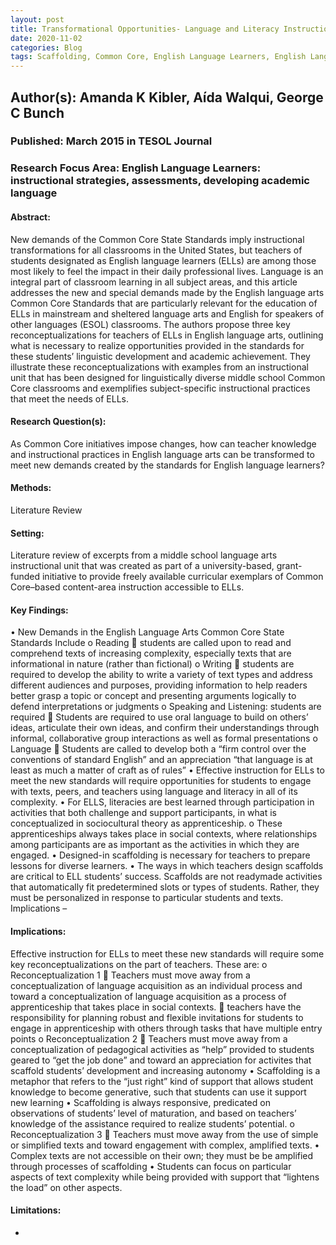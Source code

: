 ```yaml
---
layout: post
title: Transformational Opportunities- Language and Literacy Instruction for English Language Learners in the Common Core Era in the United States
date: 2020-11-02
categories: Blog
tags: Scaffolding, Common Core, English Language Learners, English Language Arts Standards, Minority Students, Second Language Acquisition, Apprenticeship, Diverse Groups of Students
---
```


## Author(s): Amanda K Kibler, Aída Walqui, George C Bunch

### Published: March 2015 in TESOL Journal

### Research Focus Area: English Language Learners: instructional strategies, assessments, developing academic language

#### Abstract:
New demands of the Common Core State Standards imply instructional transformations for all classrooms in the United States, but teachers of students designated as English language learners (ELLs) are among those most likely to feel the impact in their daily professional lives. Language is an integral part of classroom learning in all subject areas, and this article addresses the new and special demands made by the English language arts Common Core Standards that are particularly relevant for the education of ELLs in mainstream and sheltered language arts and English for speakers of other languages (ESOL) classrooms. The authors propose three key reconceptualizations for teachers of ELLs in English language arts, outlining what is necessary to realize opportunities provided in the standards for these students’ linguistic development and academic achievement. They illustrate these reconceptualizations with examples from an instructional unit that has been designed for linguistically diverse middle school Common Core classrooms and exemplifies subject-specific instructional practices that meet the needs of ELLs.


#### Research Question(s):
As Common Core initiatives impose changes, how can teacher knowledge and instructional practices in English language arts can be transformed to meet new demands created by the standards for English language learners?


#### Methods:
Literature Review


#### Setting:
Literature review of excerpts from a middle school language arts instructional unit that was created as part of a university-based, grant-funded initiative to provide freely available curricular exemplars of Common Core–based content-area instruction accessible to ELLs.


#### Key Findings:
• New Demands in the English Language Arts Common Core State Standards Include o Reading  students are called upon to read and comprehend texts of increasing complexity, especially texts that are informational in nature (rather than fictional) o Writing  students are required to develop the ability to write a variety of text types and address different audiences and purposes, providing information to help readers better grasp a topic or concept and presenting arguments logically to defend interpretations or judgments o Speaking and Listening: students are required  Students are required to use oral language to build on others’ ideas, articulate their own ideas, and confirm their understandings through informal, collaborative group interactions as well as formal presentations o Language  Students are called to develop both a “firm control over the conventions of standard English” and an appreciation “that language is at least as much a matter of craft as of rules” • Effective instruction for ELLs to meet the new standards will require opportunities for students to engage with texts, peers, and teachers using language and literacy in all of its complexity. • For ELLS, literacies are best learned through participation in activities that both challenge and support participants, in what is conceptualized in sociocultural theory as apprenticeship. o These apprenticeships always takes place in social contexts, where relationships among participants are as important as the activities in which they are engaged. • Designed-in scaffolding is necessary for teachers to prepare lessons for diverse learners.  • The ways in which teachers design scaffolds are critical to ELL students’ success. Scaffolds are not readymade activities that automatically fit predetermined slots or types of students. Rather, they must be personalized in response to particular students and texts. Implications –  


#### Implications:
Effective instruction for ELLs to meet these new standards will require some key reconceptualizations on the part of teachers. These are: o Reconceptualization 1  Teachers must move away from a conceptualization of language acquisition as an individual process and toward a conceptualization of language acquisition as a process of apprenticeship that takes place in social contexts.  teachers have the responsibility for planning robust and flexible invitations for students to engage in apprenticeship with others through tasks that have multiple entry points o Reconceptualization 2  Teachers must move away from a conceptualization of pedagogical activities as “help” provided to students geared to “get the job done” and toward an appreciation for activites that scaffold students’ development and increasing autonomy • Scaffolding is a metaphor that refers to the “just right” kind of support that allows student knowledge to become generative, such that students can use it support new learning • Scaffolding is always responsive, predicated on observations of students’ level of maturation, and based on teachers’ knowledge of the assistance required to realize students’ potential. o Reconceptualization 3  Teachers must move away from the use of simple or simplified texts and toward engagement with complex, amplified texts. • Complex texts are not accessible on their own; they must be be amplified through processes of scaffolding • Students can focus on particular aspects of text complexity while being provided with support that “lightens the load” on other aspects.


#### Limitations:
-


